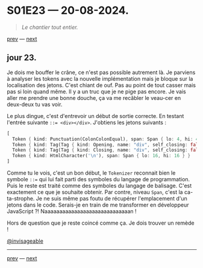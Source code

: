 # S01E23 — 20-08-2024.

> *Le chantier tout entier.*

[prev](S01E22-19-08-2024.md) — [next](S01E01-29-07-2024.md)

## jour 23.

Je dois me bouffer le crâne, ce n'est pas possible autrement là. Je parviens à analyser les tokens avec la nouvelle implémentation mais je bloque sur la localisation des jetons. C'est chiant de ouf. Pas au point de tout casser mais pas si loin quand même. Il y a un truc que je ne pige pas encore. Je vais aller me prendre une bonne douche, ça va me recâbler le veau-cer en deux-deux tu vas voir.

Le plus dingue, c'est d'entrevoir un début de sortie correcte. En testant l'entrée suivante `::= <div></div>`. J'obtiens les jetons suivants :

```rs
[
  Token { kind: Punctuation(ColonColonEqual), span: Span { lo: 4, hi: 4 } },
  Token { kind: Tag(Tag { kind: Opening, name: "div", self_closing: false, attrs: [] }), span: Span { lo: 9, hi: 9 } },
  Token { kind: Tag(Tag { kind: Closing, name: "div", self_closing: false, attrs: [] }), span: Span { lo: 15, hi: 15 } },
  Token { kind: HtmlCharacter('\n'), span: Span { lo: 16, hi: 16 } }
]
```

Comme tu le vois, c'est un bon début, le `Tokenizer` reconnait bien le symbole `::=` qui lui fait parti des symboles du langage de programmation. Puis le reste est traité comme des symboles du langage de balisage. C'est exactement ce que je souhaite obtenir. Par contre, niveau `Span`, c'est la ca-ta-strophe. Je ne suis même pas foutu de récupérer l'emplacement d'un jetons dans le code. Serais-je en train de me transformer en développeur JavaScript ?! Naaaaaaaaaaaaaaaaaaaaaaaaaaaaan ! 

Hors de question que je reste coincé comme ça. Je dois trouver un remède !

[@invisageable](https://twitter.com/invisageable)   

---

[prev](S01E22-19-08-2024.md) — [next](S01E01-29-07-2024.md)   
